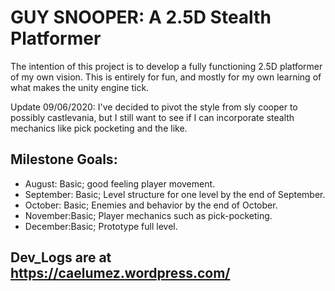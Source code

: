 # GUY SNOOPER: A 2.5D Stealth Platformer
The intention of this project is to develop a fully functioning 2.5D platformer of my own vision. This is entirely for fun, and mostly for my own learning of what makes the unity engine tick.

Update 09/06/2020: I've decided to pivot the style from sly cooper to possibly castlevania, but I still want to see if I can incorporate stealth mechanics like pick pocketing and the like.

## Milestone Goals:

- August: Basic; good feeling player movement.
- September: Basic; Level structure for one level by the end of September.
- October: Basic; Enemies and behavior by the end of October.
- November:Basic; Player mechanics such as pick-pocketing.
- December:Basic; Prototype full level.

## Dev_Logs are at https://caelumez.wordpress.com/



